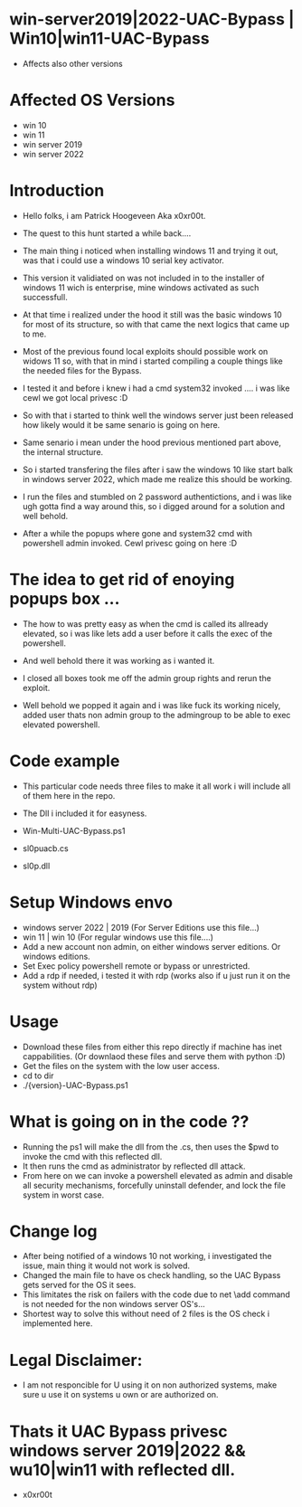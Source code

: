 # win-server2019|2022-UAC-Bypass | Win10|win11-UAC-Bypass
* Affects also other versions 

# Affected OS Versions

* win 10 
* win 11 
* win server 2019
* win server 2022

# Introduction

* Hello folks, i am Patrick Hoogeveen Aka x0xr00t. 
* The quest to this hunt started a while back.... 
* The main thing i noticed when installing windows 11 and trying it out, was that i could use a windows 10 serial key activator. 
* This version it validiated on was not included in to the installer of windows 11 wich is enterprise, mine windows activated as such successfull. 
* At that time i realized under the hood it still was the basic windows 10 for most of its structure, so with that came the next logics that came up to me. 
* Most of the previous found local exploits should possible work on widows 11 so, with that in mind i started compiling a couple things like the needed files for the Bypass. 
* I tested it and before i knew i had a cmd system32 invoked .... i was like cewl we got local privesc :D
* So with that i started to think well the windows server just been released how likely would it be same senario is going on here. 

* Same senario i mean under the hood previous mentioned part above, the internal structure.
* So i started transfering the files after i saw the windows 10 like start balk in windows server 2022, which made me realize this should be working. 
* I run the files and stumbled on 2 password authentictions, and i was like ugh gotta find a way around this, so i digged around for a solution and well behold. 

* After a while the popups where gone and system32 cmd with powershell admin invoked. Cewl privesc going on here :D 

# The idea to get rid of enoying popups box ... 
* The how to was pretty easy as when the cmd is called its allready elevated, so i was like lets add a user before it calls the exec of the powershell. 
* And well behold there it was working as i wanted it.
* I closed all boxes took me off the admin group rights and rerun the exploit. 

* Well behold we popped it again and i was like fuck its working nicely, added user thats non admin group to the admingroup to be able to exec elevated powershell. 


# Code example 
* This particular code needs three files to make it all work i will include all of them here in the repo. 
* The Dll i included it for easyness.

* Win-Multi-UAC-Bypass.ps1 
* sl0puacb.cs 
* sl0p.dll

# Setup Windows envo 
* windows server 2022 | 2019 (For Server Editions use this file...)
* win 11 | win 10 (For regular windows use this file....) 
* Add a new account non admin, on either windows server editions. Or windows editions. 
* Set Exec policy powershell remote or bypass or unrestricted. 
* Add a rdp if needed, i tested it with rdp (works also if u just run it on the system without rdp)

# Usage 
* Download these files from either this repo directly if machine has inet cappabilities. (Or downlaod these files and serve them with python :D)  
* Get the files on the system with the low user access. 
* cd to dir 
* ./{version}-UAC-Bypass.ps1

# What is going on in the code ??
* Running the ps1 will make the dll from the .cs, then uses the $pwd to invoke the cmd with this reflected dll. 
* It then runs the cmd as administrator by reflected dll attack. 
* From here on we can invoke a powershell elevated as admin and disable all security mechanisms, forcefully uninstall defender, and lock the file system in worst case. 
 
# Change log 
* After being notified of a windows 10 not working, i investigated the issue, main thing it would not work is solved. 
* Changed the main file to have os check handling, so the UAC Bypass gets served for the OS it sees. 
* This limitates the risk on failers with the code due to net \add command is not needed for the non windows server OS's... 
* Shortest way to solve this without need of 2 files is the OS check i implemented here. 


# Legal Disclaimer: 
* I am not responcible for U using it on non authorized systems, make sure u use it on systems u own or are authorized on. 
 
# Thats it UAC Bypass privesc windows server 2019|2022 && wu10|win11 with reflected dll.
* x0xr00t 


